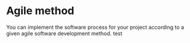 # Agile method
You can implement the software process for your project according to a given agile software development method.
test
